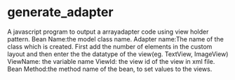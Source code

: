 # generate_adapter
A javascript program to output a arrayadapter code using view holder pattern.
Bean Name:the model class name.
Adapter name:The name of the class which is created.
First add the number of elements in the custom layout and then enter the the datatype of the view(eg. TextView, ImageView)
ViewName: the variable name
ViewId: the view id of the view in xml file.
Bean Method:the method name of the bean, to set values to the views.
